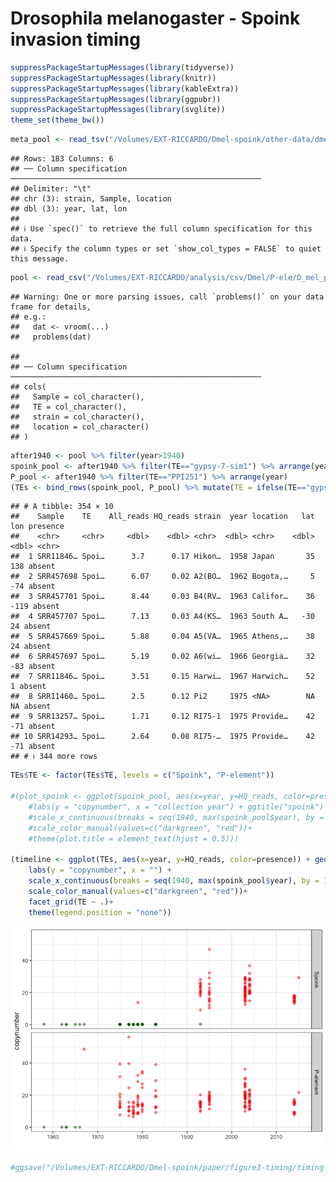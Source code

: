 Drosophila melanogaster - Spoink invasion timing
================

``` r
suppressPackageStartupMessages(library(tidyverse))
suppressPackageStartupMessages(library(knitr))
suppressPackageStartupMessages(library(kableExtra))
suppressPackageStartupMessages(library(ggpubr))
suppressPackageStartupMessages(library(svglite))
theme_set(theme_bw())
```

``` r
meta_pool <- read_tsv("/Volumes/EXT-RICCARDO/Dmel-spoink/other-data/dmel-pool-providence/dmel-full-metadata.txt")
```

    ## Rows: 183 Columns: 6
    ## ── Column specification ────────────────────────────────────────────────────────
    ## Delimiter: "\t"
    ## chr (3): strain, Sample, location
    ## dbl (3): year, lat, lon
    ## 
    ## ℹ Use `spec()` to retrieve the full column specification for this data.
    ## ℹ Specify the column types or set `show_col_types = FALSE` to quiet this message.

``` r
pool <- read_csv("/Volumes/EXT-RICCARDO/analysis/csv/Dmel/P-ele/D_mel_pool+gdl.csv", show_col_types = FALSE) %>% filter(Sample!="Sample") %>% inner_join(meta_pool, by="Sample") %>% type_convert() %>% distinct() %>% mutate(presence = ifelse(HQ_reads > 2, "present", "absent"))
```

    ## Warning: One or more parsing issues, call `problems()` on your data frame for details,
    ## e.g.:
    ##   dat <- vroom(...)
    ##   problems(dat)

    ## 
    ## ── Column specification ────────────────────────────────────────────────────────
    ## cols(
    ##   Sample = col_character(),
    ##   TE = col_character(),
    ##   strain = col_character(),
    ##   location = col_character()
    ## )

``` r
after1940 <- pool %>% filter(year>1940)
spoink_pool <- after1940 %>% filter(TE=="gypsy-7-sim1") %>% arrange(year)
P_pool <- after1940 %>% filter(TE=="PPI251") %>% arrange(year)
(TEs <- bind_rows(spoink_pool, P_pool) %>% mutate(TE = ifelse(TE=="gypsy-7-sim1", "Spoink", "P-element")))
```

    ## # A tibble: 354 × 10
    ##    Sample    TE    All_reads HQ_reads strain  year location   lat   lon presence
    ##    <chr>     <chr>     <dbl>    <dbl> <chr>  <dbl> <chr>    <dbl> <dbl> <chr>   
    ##  1 SRR11846… Spoi…      3.7      0.17 Hikon…  1958 Japan       35   138 absent  
    ##  2 SRR457698 Spoi…      6.07     0.02 A2(BO…  1962 Bogota,…     5   -74 absent  
    ##  3 SRR457701 Spoi…      8.44     0.03 B4(RV…  1963 Califor…    36  -119 absent  
    ##  4 SRR457707 Spoi…      7.13     0.03 A4(KS…  1963 South A…   -30    24 absent  
    ##  5 SRR457669 Spoi…      5.88     0.04 A5(VA…  1965 Athens,…    38    24 absent  
    ##  6 SRR457697 Spoi…      5.19     0.02 A6(wi…  1966 Georgia…    32   -83 absent  
    ##  7 SRR11846… Spoi…      3.51     0.15 Harwi…  1967 Harwich…    52     1 absent  
    ##  8 SRR11460… Spoi…      2.5      0.12 Pi2     1975 <NA>        NA    NA absent  
    ##  9 SRR13257… Spoi…      1.71     0.12 RI75-1  1975 Provide…    42   -71 absent  
    ## 10 SRR14293… Spoi…      2.64     0.08 RI75-…  1975 Provide…    42   -71 absent  
    ## # ℹ 344 more rows

``` r
TEs$TE <- factor(TEs$TE, levels = c("Spoink", "P-element"))

#(plot_spoink <- ggplot(spoink_pool, aes(x=year, y=HQ_reads, color=presence)) + geom_point(alpha=0.5) +
    #labs(y = "copynumber", x = "collection year") + ggtitle("spoink") +
    #scale_x_continuous(breaks = seq(1940, max(spoink_pool$year), by = 10), labels = seq(1940, max(spoink_pool$year), by = 10))+
    #scale_color_manual(values=c("darkgreen", "red"))+
    #theme(plot.title = element_text(hjust = 0.5)))

(timeline <- ggplot(TEs, aes(x=year, y=HQ_reads, color=presence)) + geom_point(alpha=0.5) +
    labs(y = "copynumber", x = "") +
    scale_x_continuous(breaks = seq(1940, max(spoink_pool$year), by = 10), labels = seq(1940, max(spoink_pool$year), by = 10))+
    scale_color_manual(values=c("darkgreen", "red"))+
    facet_grid(TE ~ .)+
    theme(legend.position = "none"))
```

![](timing-invasion_files/figure-gfm/unnamed-chunk-3-1.png)<!-- -->

``` r
#ggsave("/Volumes/EXT-RICCARDO/Dmel-spoink/paper/figure3-timing/timing-invasion.svg", plot = timeline, width = 12)
```
